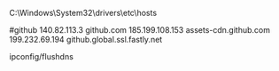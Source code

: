 C:\Windows\System32\drivers\etc\hosts

#github
140.82.113.3 github.com
185.199.108.153 assets-cdn.github.com
199.232.69.194 github.global.ssl.fastly.net

ipconfig/flushdns